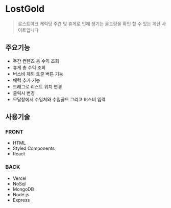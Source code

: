 # LostGold

> 로스트아크 캐릭당 주간 및 휴게로 인해 생기는 골드량을 확인 할 수 있는 계산 사이트입니다

## 주요기능

- 주간 컨텐츠 총 수익 조회
- 휴게 총 수익 조회
- 버스비 제외 토클 버튼 기능
- 배럭 추가 기능
- 드래그로 리스트 위치 변경
- 클릭시 변경
- 모달창에서 수입처와 수입골드 그리고 버스비 입력

## 사용기술

### FRONT

- HTML
- Styled Components
- React

### BACK

- Vercel
- NoSql
- MongoDB
- Node.js
- Express
